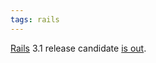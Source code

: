 ```yaml
---
tags: rails
---
```


[Rails](/wiki/Rails) 3.1 release candidate [is out](http://weblog.rubyonrails.org/2011/5/22/rails-3-1-release-candidate).
